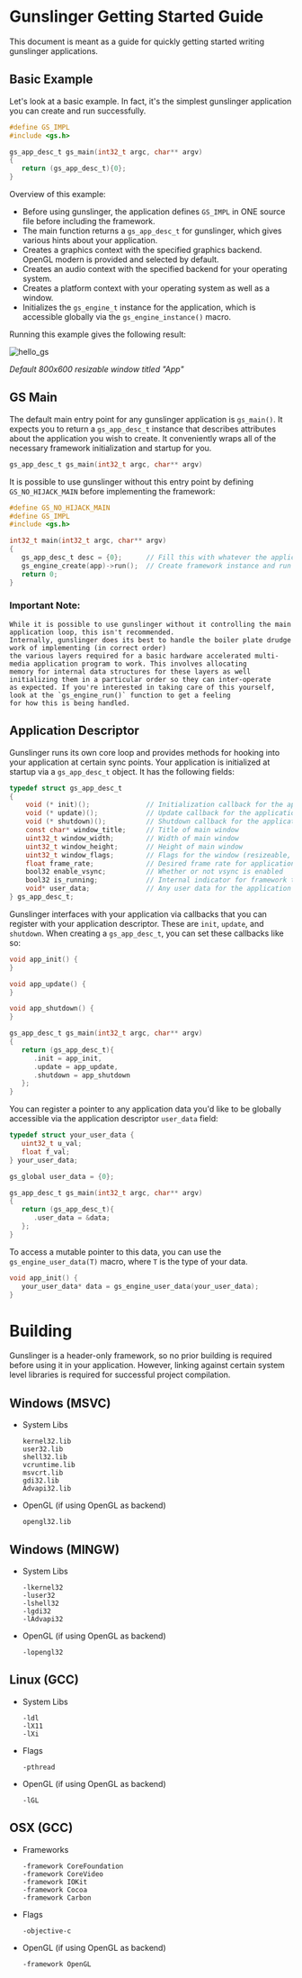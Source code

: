 # Gunslinger Getting Started Guide
This document is meant as a guide for quickly getting started writing gunslinger applications.

## Basic Example
Let's look at a basic example. In fact, it's the simplest gunslinger application you can create and run successfully.

```c
#define GS_IMPL
#include <gs.h>

gs_app_desc_t gs_main(int32_t argc, char** argv)
{
   return (gs_app_desc_t){0};
}
```
Overview of this example: 
* Before using gunslinger, the application defines `GS_IMPL` in ONE source file before including the framework.
* The main function returns a `gs_app_desc_t` for gunslinger, which gives various hints about your application.
* Creates a graphics context with the specified graphics backend. OpenGL modern is provided and selected by default.
* Creates an audio context with the specified backend for your operating system.
* Creates a platform context with your operating system as well as a window. 
* Initializes the `gs_engine_t` instance for the application, which is accessible globally via the `gs_engine_instance()` macro.

Running this example gives the following result:

![hello_gs](https://raw.githubusercontent.com/MrFrenik/gs_examples/main/00_hello_gs/screenshot/screen.png)

*Default 800x600 resizable window titled "App"* 

## GS Main
The default main entry point for any gunslinger application is `gs_main()`. It expects you to return a `gs_app_desc_t` instance that describes attributes about 
the application you wish to create. It conveniently wraps all of the necessary framework initialization and startup for you.

```c
gs_app_desc_t gs_main(int32_t argc, char** argv)
```

It is possible to use gunslinger without this entry point by defining `GS_NO_HIJACK_MAIN` before implementing the framework: 

```c
#define GS_NO_HIJACK_MAIN
#define GS_IMPL
#include <gs.h>

int32_t main(int32_t argc, char** argv)
{
   gs_app_desc_t desc = {0};      // Fill this with whatever the application needs
   gs_engine_create(app)->run();  // Create framework instance and run application
   return 0;
}
```
### Important Note: 
```
While it is possible to use gunslinger without it controlling the main application loop, this isn't recommended. 
Internally, gunslinger does its best to handle the boiler plate drudge work of implementing (in correct order) 
the various layers required for a basic hardware accelerated multi-media application program to work. This involves allocating 
memory for internal data structures for these layers as well initializing them in a particular order so they can inter-operate
as expected. If you're interested in taking care of this yourself, look at the `gs_engine_run()` function to get a feeling
for how this is being handled.
```

## Application Descriptor
Gunslinger runs its own core loop and provides methods for hooking into your application at certain sync points. Your application is initialized at startup via a `gs_app_desc_t` object. It has the following fields: 
```c
typedef struct gs_app_desc_t
{
    void (* init)();              // Initialization callback for the application
    void (* update)();            // Update callback for the application
    void (* shutdown)();          // Shutdown callback for the application
    const char* window_title;     // Title of main window
    uint32_t window_width;        // Width of main window
    uint32_t window_height;       // Height of main window
    uint32_t window_flags;        // Flags for the window (resizeable, fullscreen, borderless, etc.)          
    float frame_rate;             // Desired frame rate for application
    bool32 enable_vsync;          // Whether or not vsync is enabled
    bool32 is_running;            // Internal indicator for framework to know whether application should continue running
    void* user_data;              // Any user data for the application
} gs_app_desc_t;
```

Gunslinger interfaces with your application via callbacks that you can register with your application descriptor. These are `init`, `update`, and `shutdown`. When creating a `gs_app_desc_t`, you can set these callbacks like so:

```c
void app_init() {
}

void app_update() {
}

void app_shutdown() {
}

gs_app_desc_t gs_main(int32_t argc, char** argv)
{
   return (gs_app_desc_t){
      .init = app_init,
      .update = app_update,
      .shutdown = app_shutdown
   };
}
```

You can register a pointer to any application data you'd like to be globally accessible via the application descriptor `user_data` field: 

```c
typedef struct your_user_data {
   uint32_t u_val;
   float f_val;
} your_user_data;

gs_global user_data = {0};

gs_app_desc_t gs_main(int32_t argc, char** argv)
{
   return (gs_app_desc_t){
      .user_data = &data;
   };
}
```

To access a mutable pointer to this data, you can use the `gs_engine_user_data(T)` macro, where `T` is the type of your data.

```c
void app_init() {
   your_user_data* data = gs_engine_user_data(your_user_data);
}
```

# Building

Gunslinger is a header-only framework, so no prior building is required before using it in your application. However, linking against certain system level libraries is required for successful project compilation.

## Windows (MSVC)
* System Libs
   ```
   kernel32.lib
   user32.lib
   shell32.lib
   vcruntime.lib
   msvcrt.lib
   gdi32.lib
   Advapi32.lib
   ```
* OpenGL (if using OpenGL as backend)
   ```
   opengl32.lib
   ```
## Windows (MINGW)
* System Libs
   ```
   -lkernel32
   -luser32
   -lshell32
   -lgdi32
   -lAdvapi32
   ```
* OpenGL (if using OpenGL as backend)
   ```
   -lopengl32
   ```
## Linux (GCC)
* System Libs
   ```
   -ldl
   -lX11
   -lXi
   ```
* Flags
   ```
   -pthread
   ```
* OpenGL (if using OpenGL as backend)
   ```
   -lGL
   ```
## OSX (GCC)
* Frameworks
   ```
   -framework CoreFoundation 
   -framework CoreVideo 
   -framework IOKit 
   -framework Cocoa 
   -framework Carbon
   ```
* Flags
   ```
   -objective-c
   ```
* OpenGL (if using OpenGL as backend)
   ```
   -framework OpenGL
   ```

